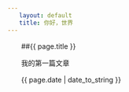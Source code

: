 ```yaml
---
　　layout: default
　　title: 你好，世界
---
```


　　##{{ page.title }}

　　我的第一篇文章

　　{{ page.date | date_to_string }}